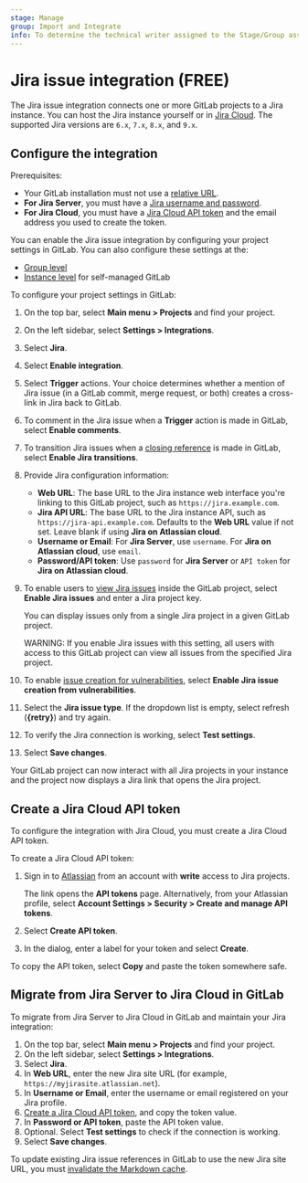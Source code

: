 ```yaml
---
stage: Manage
group: Import and Integrate
info: To determine the technical writer assigned to the Stage/Group associated with this page, see https://about.gitlab.com/handbook/product/ux/technical-writing/#assignments
---
```


# Jira issue integration **(FREE)**

The Jira issue integration connects one or more GitLab projects to a Jira instance. You can host the Jira instance yourself or in [Jira Cloud](https://www.atlassian.com/migration/assess/why-cloud). The supported Jira versions are `6.x`, `7.x`, `8.x`, and `9.x`.

## Configure the integration

Prerequisites:

- Your GitLab installation must not use a [relative URL](https://docs.gitlab.com/omnibus/settings/configuration.html#configure-a-relative-url-for-gitlab).
- **For Jira Server**, you must have a [Jira username and password](jira_server_configuration.md).
- **For Jira Cloud**, you must have a [Jira Cloud API token](#create-a-jira-cloud-api-token) and
  the email address you used to create the token.

You can enable the Jira issue integration by configuring your project settings in GitLab.
You can also configure these settings at the:

- [Group level](../../user/admin_area/settings/project_integration_management.md#manage-group-level-default-settings-for-a-project-integration)
- [Instance level](../../user/admin_area/settings/project_integration_management.md#manage-instance-level-default-settings-for-a-project-integration) for self-managed GitLab

To configure your project settings in GitLab:

1. On the top bar, select **Main menu > Projects** and find your project.
1. On the left sidebar, select **Settings > Integrations**.
1. Select **Jira**.
1. Select **Enable integration**.
1. Select **Trigger** actions. Your choice determines whether a mention of Jira issue
   (in a GitLab commit, merge request, or both) creates a cross-link in Jira back to GitLab.
1. To comment in the Jira issue when a **Trigger** action is made in GitLab, select
   **Enable comments**.
1. To transition Jira issues when a
   [closing reference](../../user/project/issues/managing_issues.md#closing-issues-automatically)
   is made in GitLab, select **Enable Jira transitions**.
1. Provide Jira configuration information:
   - **Web URL**: The base URL to the Jira instance web interface you're linking to
     this GitLab project, such as `https://jira.example.com`.
   - **Jira API URL**: The base URL to the Jira instance API, such as `https://jira-api.example.com`.
     Defaults to the **Web URL** value if not set. Leave blank if using **Jira on Atlassian cloud**.
   - **Username or Email**:
     For **Jira Server**, use `username`. For **Jira on Atlassian cloud**, use `email`.
   - **Password/API token**:
     Use `password` for **Jira Server** or `API token` for **Jira on Atlassian cloud**.
1. To enable users to [view Jira issues](issues.md#view-jira-issues) inside the GitLab project, select **Enable Jira issues** and
   enter a Jira project key.

   You can display issues only from a single Jira project in a given GitLab project.

   WARNING:
   If you enable Jira issues with this setting, all users with access to this GitLab project
   can view all issues from the specified Jira project.

1. To enable [issue creation for vulnerabilities](../../user/application_security/vulnerabilities/index.md#create-a-jira-issue-for-a-vulnerability), select **Enable Jira issue creation from vulnerabilities**.
1. Select the **Jira issue type**. If the dropdown list is empty, select refresh (**{retry}**) and try again.
1. To verify the Jira connection is working, select **Test settings**.
1. Select **Save changes**.

Your GitLab project can now interact with all Jira projects in your instance and the project now
displays a Jira link that opens the Jira project.

## Create a Jira Cloud API token

To configure the integration with Jira Cloud, you must create a Jira Cloud API token.

To create a Jira Cloud API token:

1. Sign in to [Atlassian](https://id.atlassian.com/manage-profile/security/api-tokens)
   from an account with **write** access to Jira projects.

   The link opens the **API tokens** page. Alternatively, from your Atlassian
   profile, select **Account Settings > Security > Create and manage API tokens**.

1. Select **Create API token**.
1. In the dialog, enter a label for your token and select **Create**.

To copy the API token, select **Copy** and paste the token somewhere safe.

## Migrate from Jira Server to Jira Cloud in GitLab

To migrate from Jira Server to Jira Cloud in GitLab and maintain your Jira integration:

1. On the top bar, select **Main menu > Projects** and find your project.
1. On the left sidebar, select **Settings > Integrations**.
1. Select **Jira**.
1. In **Web URL**, enter the new Jira site URL (for example, `https://myjirasite.atlassian.net`).
1. In **Username or Email**, enter the username or email registered on your Jira profile.
1. [Create a Jira Cloud API token](#create-a-jira-cloud-api-token), and copy the token value.
1. In **Password or API token**, paste the API token value.
1. Optional. Select **Test settings** to check if the connection is working.
1. Select **Save changes**.

To update existing Jira issue references in GitLab to use the new Jira site URL, you must [invalidate the Markdown cache](../../administration/invalidate_markdown_cache.md#invalidate-the-cache).
